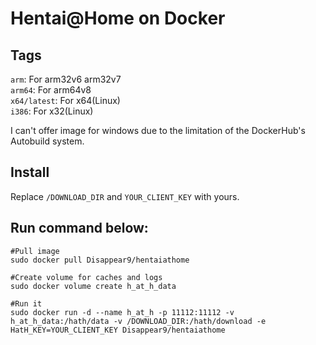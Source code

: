 # Hentai@Home on Docker

## Tags

`arm`: For arm32v6 arm32v7  
`arm64`: For arm64v8  
`x64/latest`: For x64(Linux)  
`i386`: For x32(Linux)  

I can't offer image for windows due to the limitation of the DockerHub's Autobuild system.

## Install

Replace `/DOWNLOAD_DIR` and `YOUR_CLIENT_KEY` with yours.

## Run command below:
	#Pull image
	sudo docker pull Disappear9/hentaiathome

	#Create volume for caches and logs
	sudo docker volume create h_at_h_data
	
	#Run it
	sudo docker run -d --name h_at_h -p 11112:11112 -v h_at_h_data:/hath/data -v /DOWNLOAD_DIR:/hath/download -e HatH_KEY=YOUR_CLIENT_KEY Disappear9/hentaiathome

